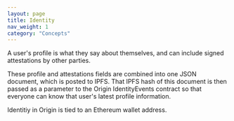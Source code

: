 ```yaml
---
layout: page
title: Identity
nav_weight: 1
category: "Concepts"
---
```


A user's profile is what they say about themselves, and can include signed attestations by other parties.

These profile and attestations fields are combined into one JSON document, which is posted to IPFS. That IPFS hash of this document is then passed as a parameter to the Origin IdentityEvents contract so that everyone can know that user's latest profile information.

Identitiy in Origin is tied to an Ethereum wallet address.
